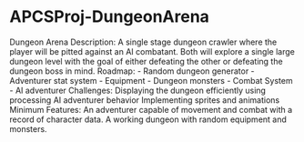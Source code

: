 # APCSProj-DungeonArena
Dungeon Arena  Description:  A single stage dungeon crawler where the player will be pitted against an AI combatant. Both will explore a single large dungeon level with the goal of either defeating the other or defeating the dungeon boss in mind.  Roadmap:  - Random dungeon generator  - Adventurer stat system  - Equipment  - Dungeon monsters  - Combat System  - AI adventurer  Challenges:      Displaying the dungeon efficiently using processing      AI adventurer behavior      Implementing sprites and animations  Minimum Features:      An adventurer capable of movement and combat with a record of character data.      A working dungeon with random equipment and monsters.
